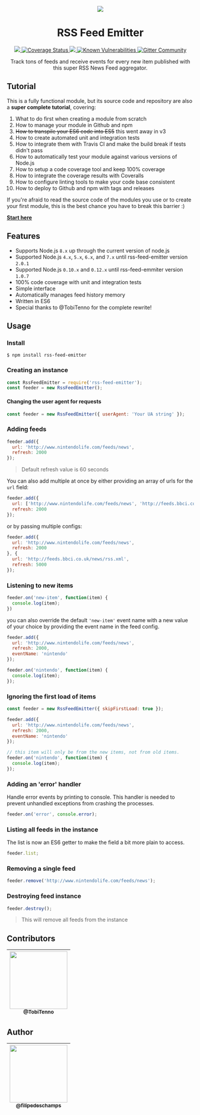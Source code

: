 <p align="center">
  <img src="https://raw.githubusercontent.com/filipedeschamps/rss-feed-emitter/master/content/logo.gif">
</p>

<h1 align="center">RSS Feed Emitter</h1>

<p align="center">
  <a href="https://travis-ci.com/filipedeschamps/rss-feed-emitter">
    <img src="https://travis-ci.com/filipedeschamps/rss-feed-emitter.svg?branch=master">
  </a>
  <a href='https://coveralls.io/github/filipedeschamps/rss-feed-emitter'>
    <img src='https://coveralls.io/repos/github/filipedeschamps/rss-feed-emitter/badge.svg' alt='Coverage Status' />
  </a>
  <a href="https://www.npmjs.com/package/rss-feed-emitter">
    <img src="https://badge.fury.io/js/rss-feed-emitter.svg">
  </a>
  <a href="https://snyk.io/test/github/filipedeschamps/rss-feed-emitter">
  <img src="https://snyk.io/test/github/filipedeschamps/rss-feed-emitter/badge.svg" alt="Known Vulnerabilities" data-canonical-src="https://snyk.io/test/github/filipedeschamps/rss-feed-emitter" style="max-width:100%;">
  </a>
  <a href="https://gitter.im/rss-feed-emitter/community?utm_source=badge&utm_medium=badge&utm_campaign=pr-badge">
    <img src="https://badges.gitter.im/rss-feed-emitter/community.svg" alt="Gitter Community" />
  </a>
</p>

<p align="center">
  Track tons of feeds and receive events for every new item published with this super RSS News Feed aggregator.
</p>


## Tutorial

This is a fully functional module, but its source code and repository are also a **super complete tutorial**, covering:

 1. What to do first when creating a module from scratch
 0. How to manage your module in Github and npm
 0. ~~How to transpile your ES6 code into ES5~~ this went away in v3
 0. How to create automated unit and integration tests
 0. How to integrate them with Travis CI and make the build break if tests didn't pass
 0. How to automatically test your module against various versions of Node.js
 0. How to setup a code coverage tool and keep 100% coverage
 0. How to integrate the coverage results with Coveralls
 0. How to configure linting tools to make your code base consistent
 0. How to deploy to Github and npm with tags and releases

If you're afraid to read the source code of the modules you use or to create your first module, this is the best chance you have to break this barrier :)

**[Start here](https://github.com/filipedeschamps/rss-feed-emitter/issues/119)**


## Features

 * Supports Node.js `8.x` up through the current version of node.js
 * Supported Node.js  `4.x`, `5.x`, `6.x`, and `7.x` until rss-feed-emitter version `2.0.1`
 * Supported Node.js `0.10.x` and `0.12.x` until rss-feed-emmiter version `1.0.7`
 * 100% code coverage with unit and integration tests
 * Simple interface
 * Automatically manages feed history memory
 * Written in ES6
 * Special thanks to @TobiTenno for the complete rewrite!


## Usage


### Install

```
$ npm install rss-feed-emitter
```


### Creating an instance

```js
const RssFeedEmitter = require('rss-feed-emitter');
const feeder = new RssFeedEmitter();
```

#### Changing the user agent for requests

```js
const feeder = new RssFeedEmitter({ userAgent: 'Your UA string' });
```

### Adding feeds

```js
feeder.add({
  url: 'http://www.nintendolife.com/feeds/news',
  refresh: 2000
});
```

> Default refresh value is 60 seconds

You can also add multiple at once by either providing an array of urls for the `url` field:
```js
feeder.add({
  url: ['http://www.nintendolife.com/feeds/news', 'http://feeds.bbci.co.uk/news/rss.xml' ],
  refresh: 2000
});
```

or by passing multiple configs:
```js
feeder.add({
  url: 'http://www.nintendolife.com/feeds/news',
  refresh: 2000
}, {
  url: 'http://feeds.bbci.co.uk/news/rss.xml',
  refresh: 5000
});
```

### Listening to new items

```js
feeder.on('new-item', function(item) {
  console.log(item);
})
```

you can also override the default `'new-item'` event name with a new value of your choice by providing the event name in the feed config.
```js
feeder.add({
  url: 'http://www.nintendolife.com/feeds/news',
  refresh: 2000,
  eventName: 'nintendo'
});

feeder.on('nintendo', function(item) {
  console.log(item);
});
```

### Ignoring the first load of items
```js
const feeder = new RssFeedEmitter({ skipFirstLoad: true });

feeder.add({
  url: 'http://www.nintendolife.com/feeds/news',
  refresh: 2000,
  eventName: 'nintendo'
});

// this item will only be from the new items, not from old items.
feeder.on('nintendo', function(item) {
  console.log(item);
});
```

### Adding an 'error' handler
Handle error events by printing to console. This handler is needed to prevent unhandled exceptions from crashing the processes.
```js
feeder.on('error', console.error);
```

### Listing all feeds in the instance
The list is now an ES6 getter to make the field a bit more plain to access.
```js
feeder.list;
```

### Removing a single feed

``` js
feeder.remove('http://www.nintendolife.com/feeds/news');
```


### Destroying feed instance

``` js
feeder.destroy();
```
> This will remove all feeds from the instance


## Contributors

| [<img src="https://avatars3.githubusercontent.com/u/7128721?s=400&v=4" width="155"><br><sub>@TobiTenno</sub>](https://github.com/TobiTenno) |
| :---: |

## Author

| [<img src="https://avatars0.githubusercontent.com/u/4248081?v=3&s=115" width="155"><br><sub>@filipedeschamps</sub>](https://github.com/filipedeschamps) |
| :---: |